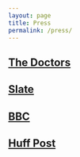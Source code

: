 ```yaml
---
layout: page
title: Press
permalink: /press/
---
```



## [The Doctors](https://www.thedoctorstv.com/articles/new-tech-to-stop-unsolicited-nude-photos)
## [Slate](https://slate.com/technology/2019/09/social-media-unsolicited-dick-pics-filter.html)
## [BBC](https://www.bbc.com/news/technology-49611951)
## [Huff Post](https://www.huffingtonpost.co.uk/entry/cyberflashing-revenge-porn_uk_5dce6dcce4b0d2e79f8a785f?ncid=other_homepage_tiwdkz83gze&utm_campaign=mw_entry_recirc)